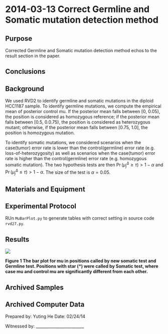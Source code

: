 2014-03-13 Correct Germline and Somatic mutation detection method 
==============================

Purpose
------------
Corrected Germline and Somatic mutation detection method echos to the result section in the paper.

Conclusions
-----------------

Background
----------------

We used RVD2 to identify germline and somatic mutations in the diploid HCC1187 sample. To identify germline mutations, we compute the empirical mean of posterior control mu. If the posterior mean falls between [0, 0.05), the position is considered as homozygous reference; if the posterior mean falls between [0.5, 0.0.75), the position is considered as heterozygous mutant; otherwise, if the posterior mean falls between  [0.75, 1.0], the position is homozygous mutation.

To identify somatic mutations, we considered scenarios when the case(tumor) error rate is lower than the control(germline) error rate (e.g. loss-of-heterozygosity) as well as scenarios when the case(tumor) error rate is higher than the control(germline) error rate (e.g. homozygous somatic mutation). The two hypothesis tests are then $\Pr( \mu_j^{\Delta} \geq \tau ) > 1-\alpha$ and $\Pr( \mu_j^{\Delta} \leq \tau ) > 1-\alpha$. The size of the test is $\alpha=0.05$.




Materials and Equipment
------------------------------


Experimental Protocol
---------------------------
RUn `MuBarPlot.py` to generate tables with correct setting in source code `rvd27.py`.

Results
-----------
![]('HCC1187_mu.png')

**Figure 1 The bar plot for mu in positions called by new somatic test and Germline test. Positions with star (\*) were called by Somatic test, where case mu and control mu are significantly different from each other.**



Archived Samples
-------------------------

Archived Computer Data
------------------------------


Prepared by: Yuting He     Date: 02/24/14


Witnessed by: ________________________

